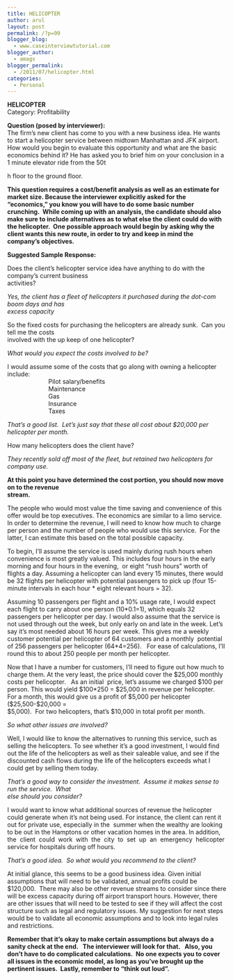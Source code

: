 ```yaml
---
title: HELICOPTER
author: arul
layout: post
permalink: /?p=99
blogger_blog:
  - www.caseinterviewtutorial.com
blogger_author:
  - amags
blogger_permalink:
  - /2011/07/helicopter.html
categories:
  - Personal
---
```

<div>
  <div align="left">
    <div>
      <b>H</b><b>ELIC</b><b>O</b><b>PTER </b>
    </div>
  </div>
  
  <div align="left">
    <div>
      Category: Profitability
    </div>
  </div></p> 
  
  <div align="left">
    <div>
      <b>Qu</b><b>e</b><b>s</b><b>ti</b><b>o</b><b>n</b><b> </b><b>(p</b><b>o</b><b>s</b><b>e</b><b>d</b><b> </b><b>b</b><b>y</b><b> </b><b>int</b><b>e</b><b>r</b><b>v</b><b>i</b><b>ewe</b><b>r</b><b>):</b><b> </b>
    </div>
  </div>
  
  <div align="left">
    <span>The firm’s new client has come to you with a new business idea. He wants to start a helicopter service between midtown Manhattan and JFK airport.  How would you begin to evaluate this opportunity and what are the basic economics behind it? He has asked you to brief him on your conclusion in a 1 minute elevator ride from the 50<span>t</span></span>
  </div>
  
  <p>
    <span>h</span> floor to the ground floor.
  </p>
  
  <div align="left">
    <span><b>T</b><b>h</b><b>i</b><b>s</b><b> </b><b> </b><b>que</b><b>s</b><b>t</b><b>ion </b><b> </b><b>r</b><b>e</b><b>qui</b><b>r</b><b>e</b><b>s</b><b> </b><b> </b><b>a </b><b> </b><b>co</b><b>s</b><b>t</b><b>/bene</b><b>f</b><b>i</b><b>t</b><b> </b><b> </b><b>ana</b><b>l</b><b>y</b><b>s</b><b>i</b><b>s</b><b> </b><b> </b><b>a</b><b>s</b><b> </b><b> </b><b>we</b><b>ll</b><b> </b><b> </b><b>a</b><b>s</b><b> </b><b> </b><b>an </b><b> </b><b>e</b><b>s</b><b>t</b><b>i</b><b>m</b><b>a</b><b>t</b><b>e</b><b> </b><b> </b><b>f</b><b>o</b><b>r</b><b> </b><b> </b><b>m</b><b>a</b><b>r</b><b>k</b><b>e</b><b>t</b><b> </b><b> </b><b>s</b><b>i</b><b>z</b><b>e</b><b>. </b><b> </b><b>B</b><b>eca</b><b>u</b><b>s</b><b>e</b><b> </b><b>t</b><b>h</b><b>e</b><b> </b><b>in</b><b>t</b><b>e</b><b>r</b><b>v</b><b>i</b><b>e</b><b>we</b><b>r</b><b> </b><b>e</b><b>x</b><b>p</b><b>l</b><b>i</b><b>c</b><b>i</b><b>t</b><b>l</b><b>y</b><b> </b><b>a</b><b>s</b><b>k</b><b>e</b><b>d</b><b> </b><b>f</b><b>o</b><b>r</b><b> </b><b>t</b><b>h</b><b>e</b><b> </b><b>“eco</b><b>n</b><b>o</b><b>m</b><b>i</b><b>c</b><b>s</b><b>,</b><b>” yo</b><b>u</b><b> </b><b>k</b><b>n</b><b>ow yo</b><b>u</b><b> w</b><b>i</b><b>ll</b><b> </b><b>h</b><b>ave </b><b>t</b><b>o </b><b>d</b><b>o </b><b>s</b><b>o</b><b>m</b><b>e</b><b> </b><b>ba</b><b>s</b><b>i</b><b>c</b><b> </b><b>nu</b><b>m</b><b>b</b><b>e</b><b>r</b><b> </b><b>c</b><b>r</b><b>un</b><b>c</b><b>hing</b><b>.</b><b>  </b><b> </b><b>Whi</b><b>l</b><b>e</b><b> </b><b>c</b><b>o</b><b>m</b><b>ing</b><b> </b><b>up</b><b> </b><b> </b><b>w</b><b>ith</b><b> </b><b> </b><b>an</b><b> </b><b> </b><b>ana</b><b>l</b><b>y</b><b>s</b><b>i</b><b>s</b><b>,</b><b> </b><b> </b><b>th</b><b>e</b><b> </b><b> </b><b>c</b><b>a</b><b>ndidat</b><b>e</b><b> </b><b> </b><b>s</b><b>hou</b><b>l</b><b>d</b><b> </b><b>a</b><b>l</b><b>s</b><b>o</b><b> </b><b>m</b><b>a</b><b>k</b><b>e</b><b> </b><b>s</b><b>u</b><b>r</b><b>e</b><b> </b><b>t</b><b>o </b><b>in</b><b>c</b><b>l</b><b>ud</b><b>e</b><b> </b><b>a</b><b>l</b><b>t</b><b>e</b><b>r</b><b>n</b><b>a</b><b>t</b><b>i</b><b>v</b><b>e</b><b>s</b><b> </b><b>a</b><b>s</b><b> </b><b>t</b><b>o </b><b>w</b><b>h</b><b>a</b><b>t</b><b> </b><b>e</b><b>l</b><b>s</b><b>e</b><b> </b><b>t</b><b>h</b><b>e</b><b> </b><b>c</b><b>l</b><b>i</b><b>e</b><b>n</b><b>t</b><b> </b><b>co</b><b>u</b><b>l</b><b>d</b><b> </b><b>d</b><b>o </b><b>w</b><b>i</b><b>t</b><b>h</b><b> </b><b>t</b><b>h</b><b>e</b><b> </b><b>h</b><b>e</b><b>l</b><b>i</b><b>co</b><b>p</b><b>t</b><b>e</b><b>r</b><b>.  </b><b>On</b><b>e</b><b> </b><b>po</b><b>ss</b><b>ib</b><b>l</b><b>e</b><b> </b><b>app</b><b>r</b><b>oa</b><b>c</b><b>h</b><b> </b><b>w</b><b>o</b><b>u</b><b>l</b><b>d</b><b> </b><b>b</b><b>e</b><b>gin</b><b> </b><b>by</b><b> </b><b>a</b><b>s</b><b>k</b><b>ing</b><b> </b><b>w</b><b>hy</b><b> </b><b>th</b><b>e</b><b> </b><b>c</b><b>l</b><b>i</b><b>e</b><b>nt</b><b> </b><b>w</b><b>a</b><b>nt</b><b>s</b><b> </b><b>thi</b><b>s</b><b> </b><b>n</b><b>ew</b><b> </b><b>r</b><b>o</b><b>ut</b><b>e</b><b>, </b><b>in</b><b> </b><b>o</b><b>r</b><b>d</b><b>e</b><b>r</b><b> </b><b>t</b><b>o</b><b> t</b><b>r</b><b>y</b><b> </b><b>a</b><b>nd</b><b> </b><b>k</b><b>ee</b><b>p</b><b> </b><b>in</b><b> </b><b>m</b><b>ind</b><b> t</b><b>h</b><b>e</b><b> </b><b>co</b><b>m</b><b>p</b><b>a</b><b>n</b><b>y</b><b>’</b><b>s</b><b> </b><b>o</b><b>b</b><b>j</b><b>ec</b><b>t</b><b>i</b><b>ve</b><b>s</b><b>.  </b></span>
  </div></p> 
  
  <div align="left">
    <span><b>Su</b><b>gg</b><b>e</b><b>s</b><b>t</b><b>e</b><b>d</b><b> </b><b>S</b><b>a</b><b>m</b><b>p</b><b>l</b><b>e</b><b> </b><b>Re</b><b>s</b><b>p</b><b>o</b><b>n</b><b>s</b><b>e</b><b>:</b><b> </b></span>
  </div></p> 
  
  <div align="left">
    <span>Does the client’s helicopter service idea have anything to do with the company’s current business </span>
  </div>
  
  <div align="left">
    <span>activities?   </span>
  </div></p> 
  
  <div align="left">
    <span><i>Y</i><i>e</i><i>s</i><i>,</i><i> </i><i>the</i><i> </i><i>client</i><i> </i><i>ha</i><i>s</i><i> </i><i>a</i><i> </i><i>f</i><i>l</i><i>eet</i><i> </i><i>o</i><i>f</i><i> </i><i>helicopte</i><i>rs</i><i> </i><i> </i><i>it</i><i> </i><i>pu</i><i>r</i><i>cha</i><i>s</i><i>ed</i><i> </i><i>du</i><i>r</i><i>ing</i><i> </i><i>the</i><i> </i><i>dot</i><i>-</i><i>c</i><i>om </i><i> </i><i>boom </i><i> </i><i>day</i><i>s</i><i> </i><i> </i><i>and </i><i> </i><i>ha</i><i>s</i><i> </i></span>
  </div>
  
  <div align="left">
    <span><i>exce</i><i>ss</i><i> </i><i>capacity</i><i> </i></span>
  </div></p> 
  
  <div align="left">
    <span>So the fixed costs for purchasing the helicopters are already sunk.  Can you tell me the costs </span>
  </div>
  
  <div align="left">
    <span>involved with the up keep of one helicopter? </span>
  </div></p> 
  
  <div align="left">
    <span><i>W</i><i>ha</i><i>t</i><i> </i><i>w</i><i>ou</i><i>l</i><i>d</i><i> </i><i>you</i><i> </i><i>expec</i><i>t</i><i> </i><i>t</i><i>he</i><i> </i><i>co</i><i>s</i><i>t</i><i>s</i><i> </i><i>i</i><i>nvo</i><i>l</i><i>ved</i><i> </i><i>t</i><i>o</i><i> </i><i>be?</i><i> </i></span>
  </div></p> 
  
  <div align="left">
    <span>I would assume some of the costs that go along with owning a helicopter include: </span>
  </div>
  
  <div align="left">
    <span>                        Pilot salary/benefits </span>
  </div>
  
  <div align="left">
    <span>                        Maintenance </span>
  </div>
  
  <div align="left">
    <span>                        Gas </span>
  </div>
  
  <div align="left">
    <span>                        Insurance </span>
  </div>
  
  <div align="left">
    <span>                        Taxes </span>
  </div></p> 
  
  <div align="left">
    <span><i>That</i><i>’</i><i>s</i><i> </i><i>a</i><i> </i><i>good</i><i> </i><i>li</i><i>s</i><i>t</i><i>.  </i><i>Let</i><i>’</i><i>s</i><i> </i><i>ju</i><i>s</i><i>t</i><i> </i><i>s</i><i>ay</i><i> </i><i>that</i><i> </i><i>the</i><i>s</i><i>e</i><i> </i><i>all</i><i> </i><i>co</i><i>s</i><i>t</i><i> </i><i>about</i><i> </i><i>$20</i><i>,</i><i>000</i><i> </i><i>pe</i><i>r</i><i> </i><i>helicopte</i><i>r</i><i> </i><i>pe</i><i>r</i><i> </i><i>month</i><i>.</i><i> </i></span>
  </div></p> 
  
  <div align="left">
    <span>How many helicopters does the client have? </span>
  </div></p> 
  
  <div align="left">
    <span><i>T</i><i>hey</i><i> </i><i>r</i><i>ecently</i><i> </i><i>s</i><i>old</i><i> </i><i>o</i><i>ff</i><i> </i><i>mo</i><i>s</i><i>t</i><i> </i><i>o</i><i>f</i><i> </i><i>the</i><i> </i><i>f</i><i>l</i><i>eet</i><i>,</i><i> </i><i>but</i><i> </i><i>r</i><i>e</i><i>tained</i><i> </i><i>t</i><i>w</i><i>o</i><i> </i><i>helicopte</i><i>rs</i><i> </i><i>f</i><i>o</i><i>r</i><i> </i><i>company</i><i> </i><i>u</i><i>s</i><i>e</i><i>.</i><i> </i></span>
  </div></p> 
  
  <div align="left">
    <span><b>A</b><b>t</b><b> </b><b>thi</b><b>s</b><b> </b><b>p</b><b>o</b><b>int</b><b> </b><b>yo</b><b>u</b><b> </b><b>h</b><b>av</b><b>e</b><b> </b><b>d</b><b>e</b><b>t</b><b>e</b><b>r</b><b>m</b><b>in</b><b>e</b><b>d</b><b> </b><b>th</b><b>e</b><b> </b><b>c</b><b>o</b><b>s</b><b>t </b><b>p</b><b>o</b><b>r</b><b>t</b><b>ion</b><b>, </b><b>you</b><b> </b><b>s</b><b>h</b><b>ou</b><b>l</b><b>d</b><b> </b><b>now</b><b> </b><b>m</b><b>ove</b><b> </b><b>on</b><b> t</b><b>o</b><b> t</b><b>h</b><b>e</b><b> </b><b>r</b><b>e</b><b>venue</b><b> </b></span>
  </div>
  
  <div align="left">
    <span><b>s</b><b>t</b><b>r</b><b>e</b><b>a</b><b>m</b><b>.</b><b> </b></span>
  </div></p> 
  
  <div align="left">
    <span>The people who would most value the time saving and convenience of this offer would be top executives. The economics are similar to a limo service. In order to determine the revenue, I will need to know how much to charge per person and the number of people who would use this service.  For the latter, I can estimate this based on the total possible capacity.   </span>
  </div></p> 
  
  <div align="left">
    <span>To begin, I’ll assume the service is used mainly during rush hours when convenience is most greatly valued. This includes four hours in the early morning and four hours in the evening,  or eight “rush hours” worth of flights a day. Assuming a helicopter can land every 15 minutes, there would be 32 flights per helicopter with potential passengers to pick up (four 15-minute intervals in each hour * eight relevant hours = 32).  </span>
  </div></p> 
  
  <div align="left">
    <span>Assuming 10 passengers per flight and a 10% usage rate, I would expect each flight to carry about one person (10*0.1=1), which equals 32 passengers per helicopter per day. I would also assume that the service is not used through out the week, but only early on and late in the week. Let’s say it’s most needed about 16 hours per week. This gives me a weekly customer potential per helicopter of 64 customers and a monthly  potential of 256 passengers per helicopter (64*4=256).   For ease of calculations, I’ll round this to about 250 people per month per helicopter.   </span>
  </div></p> 
  
  <div align="left">
    <span>Now that I have a number for customers, I’ll need to figure out how much to charge them. At the very least, the price should cover the $25,000 monthly costs per helicopter.   As an initial  price, let’s assume we charged $100 per person. This would yield $100*250 = $25,000 in revenue per helicopter.  For a month, this would give us a profit of $5,000 per helicopter ($25,500-$20,000 = </span>
  </div>
  
  <div align="left">
    <span>$5,000).  For two helicopters, that’s $10,000 in total profit per month.  </span>
  </div></p> 
  
  <div align="left">
    <span><i>So</i><i> </i><i>w</i><i>hat</i><i> </i><i>othe</i><i>r</i><i> </i><i>i</i><i>ss</i><i>ue</i><i>s</i><i> </i><i>a</i><i>r</i><i>e</i><i> </i><i>involved?</i><i> </i></span>
  </div></p> 
  
  <div align="left">
    <span>Well, I would like to know the alternatives to running this service, such as selling the helicopters. To see whether it’s a good investment, I would find out the life of the helicopters as well as their saleable value, and see if the discounted cash flows during the life of the helicopters exceeds what I could get by selling them today.   </span>
  </div></p> 
  
  <div align="left">
    <span><i>That</i><i>’</i><i>s</i><i> </i><i>a</i><i> </i><i>good</i><i> </i><i>w</i><i>ay</i><i> </i><i>to</i><i> </i><i>con</i><i>s</i><i>ide</i><i>r</i><i> </i><i>the</i><i> </i><i>inve</i><i>s</i><i>tment</i><i>.</i><i>  </i><i>A</i><i>ss</i><i>ume</i><i> </i><i>it</i><i> </i><i>make</i><i>s</i><i> </i><i>s</i><i>e</i><i>n</i><i>s</i><i>e</i><i> </i><i>to</i><i> </i><i>r</i><i>un</i><i> </i><i>the</i><i> </i><i>s</i><i>e</i><i>r</i><i>v</i><i>ice</i><i>.</i><i>  </i><i>W</i><i>hat </i><i> </i></span>
  </div>
  
  <div align="left">
    <span><i>el</i><i>s</i><i>e</i><i> </i><i>s</i><i>hould</i><i> </i><i>you</i><i> </i><i>con</i><i>s</i><i>ide</i><i>r</i><i>?</i><i> </i></span>
  </div></p> 
  
  <div align="left">
    <span>I would want to know what additional sources of revenue the helicopter could generate when it’s not being used. For instance, the client can rent it out for private use, especially in the  summer when the wealthy are looking to be out in the Hamptons or other vacation homes in the area. In addition,  the  client  could  work  with  the  city  to  set  up  an  emergency  helicopter  service for hospitals during off hours.   </span>
  </div></p> 
  
  <div align="left">
    <span><i>That</i><i>’</i><i>s</i><i> </i><i>a</i><i> </i><i>good</i><i> </i><i>idea</i><i>.  </i><i>So</i><i> </i><i>w</i><i>hat</i><i> </i><i>w</i><i>ould</i><i> </i><i>you</i><i> </i><i>r</i><i>ecommend</i><i> </i><i>to</i><i> </i><i>the</i><i> </i><i>client?</i><i> </i></span>
  </div></p> 
  
  <div align="left">
    <span>At initial glance, this seems to be a good business idea. Given initial assumptions that will need to be validated, annual profits could be $120,000.  There may also be other revenue streams to consider since there will be excess capacity during off airport transport hours. However, there are other issues that will need to be tested to see if they will affect the cost structure such as legal and regulatory issues. My suggestion for next steps would be to validate all economic assumptions and to look into legal rules and restrictions. </span>
  </div></p> 
  
  <div>
    <span><b>Re</b><b>m</b><b>e</b><b>m</b><b>b</b><b>e</b><b>r</b><b> </b><b>th</b><b>a</b><b>t</b><b> </b><b>it’</b><b>s</b><b> </b><b>o</b><b>k</b><b>ay</b><b> </b><b>t</b><b>o</b><b> </b><b>m</b><b>a</b><b>k</b><b>e</b><b> </b><b>ce</b><b>r</b><b>t</b><b>a</b><b>in</b><b> </b><b>a</b><b>ss</b><b>u</b><b>m</b><b>p</b><b>t</b><b>i</b><b>on</b><b>s</b><b> </b><b>bu</b><b>t</b><b> </b><b>a</b><b>l</b><b>way</b><b>s</b><b> </b><b>do</b><b> </b><b>a</b><b> </b><b>s</b><b>ani</b><b>t</b><b>y</b><b> </b><b>chec</b><b>k</b><b> </b><b>a</b><b>t</b><b> </b><b>t</b><b>h</b><b>e </b><b> </b><b>end</b><b>.</b><b>   </b><b> </b><b>T</b><b>h</b><b>e </b><b> </b><b>in</b><b>t</b><b>e</b><b>r</b><b>viewe</b><b>r</b><b> </b><b> </b><b>wi</b><b>ll</b><b> </b><b> </b><b>l</b><b>oo</b><b>k</b><b> </b><b> </b><b>f</b><b>o</b><b>r</b><b> </b><b> </b><b>t</b><b>h</b><b>a</b><b>t.</b><b>   </b><b> </b><b>A</b><b>l</b><b>s</b><b>o</b><b>,</b><b> </b><b> </b><b>you </b><b> </b><b>don</b><b>’t</b><b> </b><b> </b><b>have </b><b> </b><b>t</b><b>o </b><b> </b><b>do </b><b> </b><b>co</b><b>m</b><b>p</b><b>l</b><b>i</b><b>ca</b><b>t</b><b>e</b><b>d </b><b> </b><b>ca</b><b>l</b><b>c</b><b>u</b><b>l</b><b>a</b><b>t</b><b>ion</b><b>s</b><b>.</b><b>  </b><b> </b><b>No</b><b> </b><b>one</b><b> </b><b>e</b><b>x</b><b>pec</b><b>t</b><b>s</b><b> </b><b>you</b><b> </b><b>t</b><b>o</b><b> </b><b>cove</b><b>r</b><b> </b><b>a</b><b>ll</b><b> </b><b> </b><b>i</b><b>ss</b><b>u</b><b>e</b><b>s</b><b> </b><b>in</b><b> </b><b>t</b><b>h</b><b>e</b><b> </b><b>econo</b><b>m</b><b>ic</b><b> </b><b>m</b><b>ode</b><b>l</b><b>,</b><b> </b><b>a</b><b>s</b><b> </b><b>l</b><b>ong</b><b> </b><b>a</b><b>s</b><b> </b><b>you’v</b><b>e</b><b> </b><b>b</b><b>r</b><b>ought</b><b> </b><b>up</b><b> </b><b>th</b><b>e</b><b> </b><b>p</b><b>e</b><b>r</b><b>t</b><b>in</b><b>e</b><b>nt</b><b> </b><b>i</b><b>ss</b><b>u</b><b>e</b><b>s</b><b>.  </b><b>L</b><b>a</b><b>s</b><b>t</b><b>l</b><b>y</b><b>, </b><b>r</b><b>e</b><b>m</b><b>e</b><b>m</b><b>b</b><b>e</b><b>r</b><b> </b><b>to</b><b> </b><b>“thin</b><b>k</b><b> </b><b>out</b><b> </b><b>l</b><b>o</b><b>ud”</b><b>.   </b></span>
  </div></p>
</div>